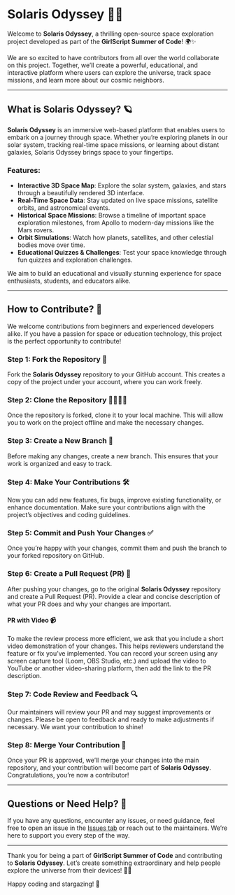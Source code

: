 # Solaris Odyssey 🚀🌌

Welcome to **Solaris Odyssey**, a thrilling open-source space exploration project developed as part of the **GirlScript Summer of Code**! 🌍✨

We are so excited to have contributors from all over the world collaborate on this project. Together, we’ll create a powerful, educational, and interactive platform where users can explore the universe, track space missions, and learn more about our cosmic neighbors.

---

## What is Solaris Odyssey? 🪐

**Solaris Odyssey** is an immersive web-based platform that enables users to embark on a journey through space. Whether you’re exploring planets in our solar system, tracking real-time space missions, or learning about distant galaxies, Solaris Odyssey brings space to your fingertips.

### Features:
- **Interactive 3D Space Map**: Explore the solar system, galaxies, and stars through a beautifully rendered 3D interface.
- **Real-Time Space Data**: Stay updated on live space missions, satellite orbits, and astronomical events.
- **Historical Space Missions**: Browse a timeline of important space exploration milestones, from Apollo to modern-day missions like the Mars rovers.
- **Orbit Simulations**: Watch how planets, satellites, and other celestial bodies move over time.
- **Educational Quizzes & Challenges**: Test your space knowledge through fun quizzes and exploration challenges.

We aim to build an educational and visually stunning experience for space enthusiasts, students, and educators alike.

---

## How to Contribute? 🤝

We welcome contributions from beginners and experienced developers alike. If you have a passion for space or education technology, this project is the perfect opportunity to contribute!

### Step 1: Fork the Repository 🍴

Fork the **Solaris Odyssey** repository to your GitHub account. This creates a copy of the project under your account, where you can work freely.

### Step 2: Clone the Repository 👨‍💻👩‍💻

Once the repository is forked, clone it to your local machine. This will allow you to work on the project offline and make the necessary changes.

### Step 3: Create a New Branch 🌿

Before making any changes, create a new branch. This ensures that your work is organized and easy to track.

### Step 4: Make Your Contributions 🛠️

Now you can add new features, fix bugs, improve existing functionality, or enhance documentation. Make sure your contributions align with the project’s objectives and coding guidelines.

### Step 5: Commit and Push Your Changes ✅

Once you’re happy with your changes, commit them and push the branch to your forked repository on GitHub.

### Step 6: Create a Pull Request (PR) 🔄

After pushing your changes, go to the original **Solaris Odyssey** repository and create a Pull Request (PR). Provide a clear and concise description of what your PR does and why your changes are important.

#### PR with Video 📹
To make the review process more efficient, we ask that you include a short video demonstration of your changes. This helps reviewers understand the feature or fix you’ve implemented. You can record your screen using any screen capture tool (Loom, OBS Studio, etc.) and upload the video to YouTube or another video-sharing platform, then add the link to the PR description.

### Step 7: Code Review and Feedback 🔍

Our maintainers will review your PR and may suggest improvements or changes. Please be open to feedback and ready to make adjustments if necessary. We want your contribution to shine!

### Step 8: Merge Your Contribution 🎉

Once your PR is approved, we’ll merge your changes into the main repository, and your contribution will become part of **Solaris Odyssey**. Congratulations, you’re now a contributor!

---

## Questions or Need Help? 🤔

If you have any questions, encounter any issues, or need guidance, feel free to open an issue in the [Issues tab](https://github.com/original-repo/solaris-odyssey/issues) or reach out to the maintainers. We’re here to support you every step of the way.

---

Thank you for being a part of **GirlScript Summer of Code** and contributing to **Solaris Odyssey**. Let’s create something extraordinary and help people explore the universe from their devices! 🌠✨

Happy coding and stargazing! 💫
